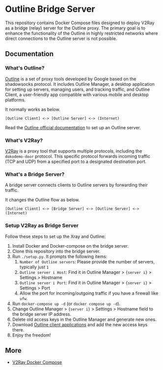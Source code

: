 # Outline Bridge Server

This repository contains Docker Compose files designed to deploy V2Ray as a bridge (relay) server for the Outline proxy.
The primary goal is to enhance the functionality of the Outline in highly restricted networks where direct connections to the Outline server is not possible.

## Documentation

### What's Outline?

[Outline](https://getoutline.org) is a set of proxy tools developed by Google based on the shadowsocks protocol.
It includes Outline Manager, a desktop application for setting up servers, managing users, and tracking traffic, and Outline Client,
a user-friendly app compatible with various mobile and desktop platforms.

It normally works as below.

```
[Outline Client] <-> [Outline Server] <-> (Internet)
```

Read the [Outline official documentation](https://getoutline.org/get-started) to set up an Outline server.

### What's V2Ray?

[V2Ray](https://github.com/v2fly/v2ray-core) is a proxy tool that supports multiple protocols, including the `dokodemo-door` protocol.
This specific protocol forwards incoming traffic (TCP and UDP) from a specified port to a designated destination port.

### What's a Bridge Server?

A bridge server connects clients to Outline servers by forwarding their traffic.

It changes the Outline flow as below.

```
[Outline Client] <-> [Bridge Server] <-> [Outline Server] <-> (Internet)
```

### Setup V2Ray as Bridge Server

Follow these steps to set up the Xray and Outline:

1. Install Docker and Docker-compose on the bridge server.
1. Clone this repository into the bridge server.
1. Run `./setup.py`. It prompts the following items:
    1. `Number of Outline servers`: Please provide the number of servers, typically just `1`
    1. `Outline server i Host`: Find it in Outline Manager > `{server i}` > Settings > Hostname
    1. `Outline server i Port`: Find it in Outline Manager > `{server i}` > Settings > Port
    1. Allow the port for incoming/outgoing traffic if you have a firewall like `ufw`.
1. Run `docker-compose up -d` (or `docker compose up -d`).
1. Change Outline Manager > `{server i}` > Settings > Hostname field to the bridge server IP address.
1. Delete old access keys in the Outline Manager and generate new ones.
1. Download [Outline client applications](https://getoutline.org/get-started/#step-3) and add the new access keys there.
1. Enjoy the freedom!

## More

* [V2Ray Docker Compose](https://github.com/miladrahimi/v2ray-docker-compose)
